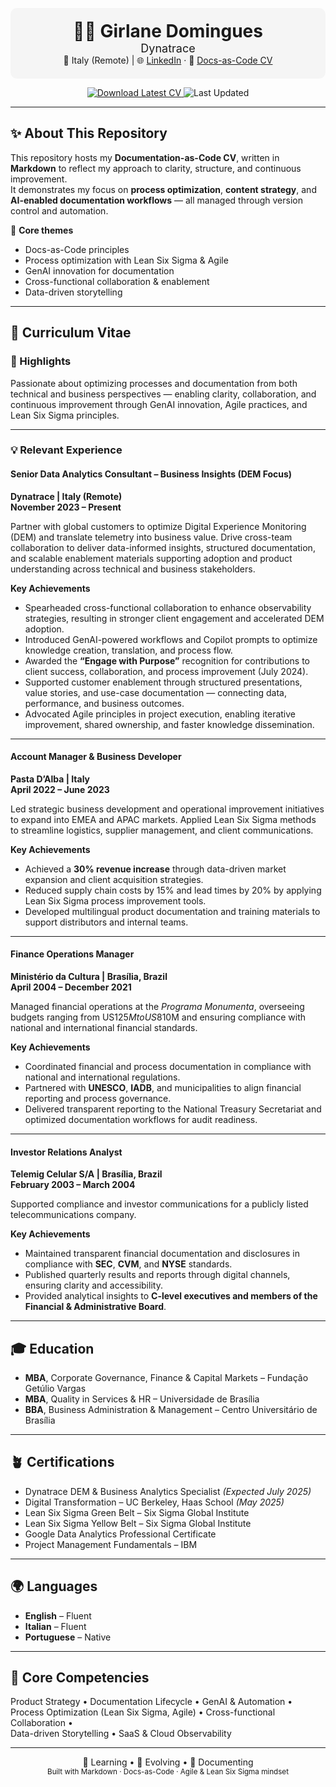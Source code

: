 <!-- ========================================================= -->
<!-- 📘 Girlane Domingues – Documentation-as-Code CV           -->
<!-- ========================================================= -->

<p align="center" style="background:#f5f5f5;padding:20px;border-radius:10px;">
  <b style="font-size:28px;">👩‍💻 Girlane Domingues</b><br/>
  <span style="font-size:18px;">Dynatrace</span><br/>
  <span>📍 Italy (Remote) | 🌐 <a href="https://www.linkedin.com/in/girlane-domingues/">LinkedIn</a> ·
     🔗 <a href="https://github.com/GirlaneSD/gi-cv">Docs-as-Code CV</a>
  </span><br/>
 </p>

<p align="center">
  <a href="https://github.com/GirlaneSD/gi-cv/releases/latest/download/Girlane_Domingues_CV.pdf">
    <img src="https://img.shields.io/badge/Download%20Latest%20CV-PDF-blue?style=flat-square&logo=adobeacrobatreader" alt="Download Latest CV">
  </a>
  <img src="https://img.shields.io/github/last-commit/GirlaneSD/gi-cv?label=Last%20Updated&style=flat-square" alt="Last Updated">
</p>

---

## ✨ About This Repository

This repository hosts my **Documentation-as-Code CV**, written in **Markdown** to reflect my approach to clarity, structure, and continuous improvement.  
It demonstrates my focus on **process optimization**, **content strategy**, and **AI-enabled documentation workflows** — all managed through version control and automation.

🧩 **Core themes**
- Docs-as-Code principles  
- Process optimization with Lean Six Sigma & Agile  
- GenAI innovation for documentation  
- Cross-functional collaboration & enablement  
- Data-driven storytelling  

---

## 💼 Curriculum Vitae

### 🧭 Highlights
Passionate about optimizing processes and documentation from both technical and business perspectives — enabling clarity, collaboration, and continuous improvement through GenAI innovation, Agile practices, and Lean Six Sigma principles.

---

### 💡 Relevant Experience

#### **Senior Data Analytics Consultant – Business Insights (DEM Focus)**  
**Dynatrace | Italy (Remote)**  
**November 2023 – Present**

Partner with global customers to optimize Digital Experience Monitoring (DEM) and translate telemetry into business value. Drive cross-team collaboration to deliver data-informed insights, structured documentation, and scalable enablement materials supporting adoption and product understanding across technical and business stakeholders.

**Key Achievements**
- Spearheaded cross-functional collaboration to enhance observability strategies, resulting in stronger client engagement and accelerated DEM adoption.  
- Introduced GenAI-powered workflows and Copilot prompts to optimize knowledge creation, translation, and process flow.  
- Awarded the **“Engage with Purpose”** recognition for contributions to client success, collaboration, and process improvement (July 2024).  
- Supported customer enablement through structured presentations, value stories, and use-case documentation — connecting data, performance, and business outcomes.  
- Advocated Agile principles in project execution, enabling iterative improvement, shared ownership, and faster knowledge dissemination.  

---

#### **Account Manager & Business Developer**  
**Pasta D’Alba | Italy**  
**April 2022 – June 2023**

Led strategic business development and operational improvement initiatives to expand into EMEA and APAC markets. Applied Lean Six Sigma methods to streamline logistics, supplier management, and client communications.

**Key Achievements**
- Achieved a **30% revenue increase** through data-driven market expansion and client acquisition strategies.  
- Reduced supply chain costs by 15% and lead times by 20% by applying Lean Six Sigma process improvement tools.  
- Developed multilingual product documentation and training materials to support distributors and internal teams.  

---

#### **Finance Operations Manager**  
**Ministério da Cultura | Brasília, Brazil**  
**April 2004 – December 2021**

Managed financial operations at the *Programa Monumenta*, overseeing budgets ranging from US$125M to US$810M and ensuring compliance with national and international financial standards.  

**Key Achievements**
- Coordinated financial and process documentation in compliance with national and international regulations.  
- Partnered with **UNESCO**, **IADB**, and municipalities to align financial reporting and process governance.  
- Delivered transparent reporting to the National Treasury Secretariat and optimized documentation workflows for audit readiness.  

---

#### **Investor Relations Analyst**  
**Telemig Celular S/A | Brasília, Brazil**  
**February 2003 – March 2004**

Supported compliance and investor communications for a publicly listed telecommunications company.  

**Key Achievements**
- Maintained transparent financial documentation and disclosures in compliance with **SEC**, **CVM**, and **NYSE** standards.  
- Published quarterly results and reports through digital channels, ensuring clarity and accessibility.  
- Provided analytical insights to **C-level executives and members of the Financial & Administrative Board**.  

---

## 🎓 Education

- **MBA**, Corporate Governance, Finance & Capital Markets – Fundação Getúlio Vargas  
- **MBA**, Quality in Services & HR – Universidade de Brasília  
- **BBA**, Business Administration & Management – Centro Universitário de Brasília  

---

## 🪴 Certifications

- Dynatrace DEM & Business Analytics Specialist *(Expected July 2025)*  
- Digital Transformation – UC Berkeley, Haas School *(May 2025)*  
- Lean Six Sigma Green Belt – Six Sigma Global Institute  
- Lean Six Sigma Yellow Belt – Six Sigma Global Institute  
- Google Data Analytics Professional Certificate  
- Project Management Fundamentals – IBM  

---

## 🌍 Languages

- **English** – Fluent  
- **Italian** – Fluent  
- **Portuguese** – Native  

---

## 🧠 Core Competencies

Product Strategy • Documentation Lifecycle • GenAI & Automation •  
Process Optimization (Lean Six Sigma, Agile) • Cross-functional Collaboration •  
Data-driven Storytelling • SaaS & Cloud Observability  

---

<p align="center">
  🧠 Learning • 🔁 Evolving • 📝 Documenting<br/>
  <sub>Built with Markdown · Docs-as-Code · Agile & Lean Six Sigma mindset</sub>
</p>
